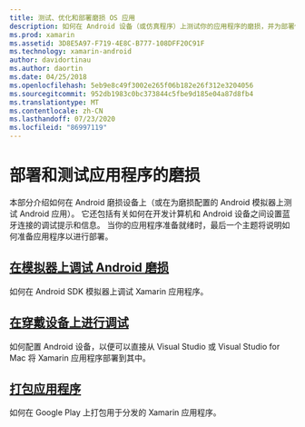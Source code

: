 ```yaml
---
title: 测试、优化和部署磨损 OS 应用
description: 如何在 Android 设备（或仿真程序）上测试你的应用程序的磨损，并为部署做好准备。
ms.prod: xamarin
ms.assetid: 3D8E5A97-F719-4E8C-B777-108DFF20C91F
ms.technology: xamarin-android
author: davidortinau
ms.author: daortin
ms.date: 04/25/2018
ms.openlocfilehash: 5eb9e8c49f3002e265f06b182e26f312e3204056
ms.sourcegitcommit: 952db1983c0bc373844c5fbe9d185e04a87d8fb4
ms.translationtype: MT
ms.contentlocale: zh-CN
ms.lasthandoff: 07/23/2020
ms.locfileid: "86997119"
---
```

# <a name="deployment-and-testing-of-wear-os-apps"></a>部署和测试应用程序的磨损

本部分介绍如何在 Android 磨损设备上（或在为磨损配置的 Android 模拟器上测试 Android 应用）。 它还包括有关如何在开发计算机和 Android 设备之间设置蓝牙连接的调试提示和信息。
当你的应用程序准备就绪时，最后一个主题将说明如何准备应用程序以进行部署。

## <a name="debug-android-wear-on-an-emulator"></a>[在模拟器上调试 Android 磨损](~/android/wear/deploy-test/debug-on-emulator.md)

如何在 Android SDK 模拟器上调试 Xamarin 应用程序。

## <a name="debug-on-a-wear-device"></a>[在穿戴设备上进行调试](~/android/wear/deploy-test/debug-on-device.md)

如何配置 Android 设备，以便可以直接从 Visual Studio 或 Visual Studio for Mac 将 Xamarin 应用程序部署到其中。

## <a name="packaging-wear-apps"></a>[打包应用程序](~/android/wear/deploy-test/packaging.md)

如何在 Google Play 上打包用于分发的 Xamarin 应用程序。
